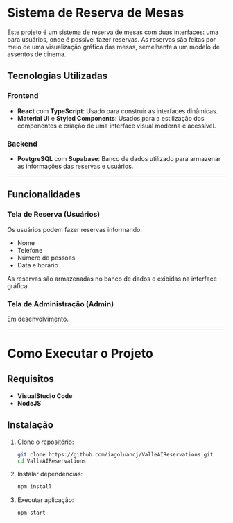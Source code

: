 # Sistema de Reserva de Mesas

Este projeto é um sistema de reserva de mesas com duas interfaces: uma para usuários, onde é possível fazer reservas. As reservas são feitas por meio de uma visualização gráfica das mesas, semelhante a um modelo de assentos de cinema.

## Tecnologias Utilizadas

### Frontend
- **React** com **TypeScript**: Usado para construir as interfaces dinâmicas.
- **Material UI** e **Styled Components**: Usados para a estilização dos componentes e criação de uma interface visual moderna e acessível.

### Backend
- **PostgreSQL** com **Supabase**: Banco de dados utilizado para armazenar as informações das reservas e usuários.

---

## Funcionalidades

### Tela de Reserva (Usuários)
Os usuários podem fazer reservas informando:
- Nome
- Telefone
- Número de pessoas
- Data e horário

As reservas são armazenadas no banco de dados e exibidas na interface gráfica.

### Tela de Administração (Admin)
Em desenvolvimento. 

---

# Como Executar o Projeto

## Requisitos
- **VisualStudio Code**
- **NodeJS**

## Instalação
1. Clone o repositório:
   ```bash
   git clone https://github.com/iagoluancj/ValleAIReservations.git
   cd ValleAIReservations
   
2. Instalar dependencias:
   ```bash
   npm install
   
2. Executar aplicação:
   ```bash
   npm start
